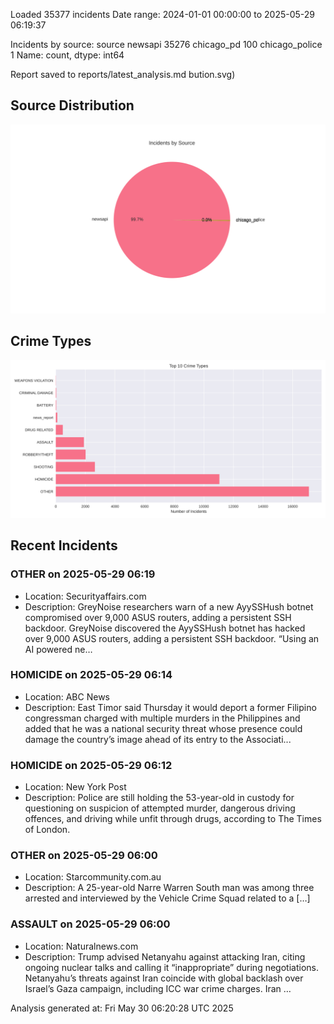 
Loaded 35377 incidents
Date range: 2024-01-01 00:00:00 to 2025-05-29 06:19:37

Incidents by source:
source
newsapi           35276
chicago_pd          100
chicago_police        1
Name: count, dtype: int64

Report saved to reports/latest_analysis.md
bution.svg)

## Source Distribution
![Source Distribution](images/source_distribution.svg)

## Crime Types
![Crime Types](images/crime_types.svg)

## Recent Incidents

### OTHER on 2025-05-29 06:19
- Location: Securityaffairs.com
- Description: GreyNoise researchers warn of a new AyySSHush botnet compromised over 9,000 ASUS routers, adding a persistent SSH backdoor. GreyNoise discovered the AyySSHush botnet has hacked over 9,000 ASUS routers, adding a persistent SSH backdoor. “Using an AI powered ne…


### HOMICIDE on 2025-05-29 06:14
- Location: ABC News
- Description: East Timor said Thursday it would deport a former Filipino congressman charged with multiple murders in the Philippines and added that he was a national security threat whose presence could damage the country’s image ahead of its entry to the Associati...


### HOMICIDE on 2025-05-29 06:12
- Location: New York Post
- Description: Police are still holding the 53-year-old in custody for questioning on suspicion of attempted murder, dangerous driving offences, and driving while unfit through drugs, according to The Times of London.


### OTHER on 2025-05-29 06:00
- Location: Starcommunity.com.au
- Description: A 25-year-old Narre Warren South man was among three arrested and interviewed by the Vehicle Crime Squad related to a […]


### ASSAULT on 2025-05-29 06:00
- Location: Naturalnews.com
- Description: Trump advised Netanyahu against attacking Iran, citing ongoing nuclear talks and calling it “inappropriate” during negotiations. Netanyahu’s threats against Iran coincide with global backlash over Israel’s Gaza campaign, including ICC war crime charges. Iran …

Analysis generated at: Fri May 30 06:20:28 UTC 2025
